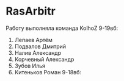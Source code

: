 # RasArbitr
Работу выполняла команда KolhoZ
9-19вб:
  1) Лепаев Артём
  2) Подвалов Дмитрий
  3) Налив Александр
  4) Корчевный Александр
  5) Зубов Илья
  6) Китеньков Роман
9-18вб:
  
